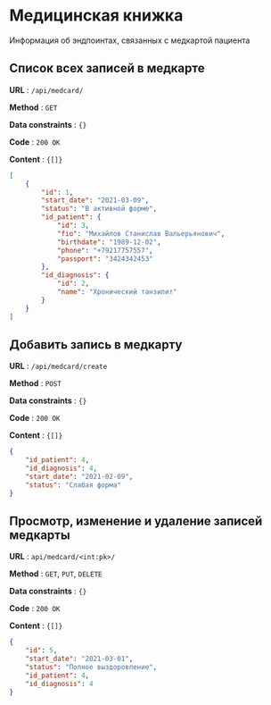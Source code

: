# Медицинская книжка

Информация об эндпоинтах, связанных с медкартой пациента

## Cписок всех записей в медкарте

**URL** : `/api/medcard/`

**Method** : `GET`

**Data constraints** : `{}`

**Code** : `200 OK`

**Content** : `{[]}`

```json
[
    {
        "id": 1,
        "start_date": "2021-03-09",
        "status": "В активной форме",
        "id_patient": {
            "id": 3,
            "fio": "Михайлов Станислав Вальерьянович",
            "birthdate": "1989-12-02",
            "phone": "+79217757557",
            "passport": "3424342453"
        },
        "id_diagnosis": {
            "id": 2,
            "name": "Хронический танзилит"
        }
    }
]
```
## Добавить запись в медкарту

**URL** : `/api/medcard/create`

**Method** : `POST`

**Data constraints** : `{}`

**Code** : `200 OK`

**Content** : `{[]}`

```json
{
    "id_patient": 4,
    "id_diagnosis": 4,
    "start_date": "2021-02-09",
    "status": "Слабая форма"
}
```
## Просмотр, изменение и удаление записей медкарты

**URL** : `api/medcard/<int:pk>/`

**Method** : `GET`, `PUT`, `DELETE`

**Data constraints** : `{}`

**Code** : `200 OK`

**Content** : `{[]}`

```json
{
    "id": 5,
    "start_date": "2021-03-01",
    "status": "Полное выздоровление",
    "id_patient": 4,
    "id_diagnosis": 4
}
```